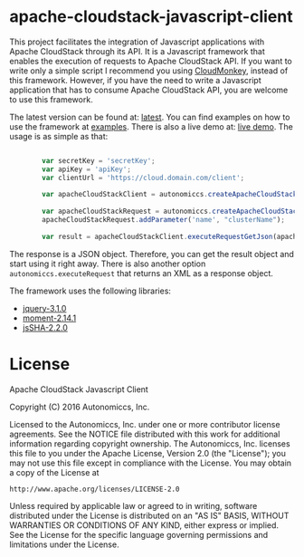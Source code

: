 # apache-cloudstack-javascript-client

This project facilitates the integration of Javascript applications with Apache CloudStack through its API.
It is a Javascript framework that enables the execution of requests to Apache CloudStack API. If you want to write only a simple script I recommend you using <a href="https://github.com/apache/cloudstack-cloudmonkey">CloudMonkey</a>, instead of this framework. However, if you have the need to write a Javascript application that has to consume Apache CloudStack API, you are welcome to use this framework.

The latest version can be found at: <a href="https://github.com/Autonomiccs/apache-cloudstack-javascript-client/releases/tag/1.0.0">latest</a>. You can find examples on how to use the framework at <a href="https://github.com/Autonomiccs/apache-cloudstack-javascript-client/tree/master/samples/">examples</a>. There is also a live demo at: <a href="http://files.autonomiccs.com.br/apache-cloudstack-javascript-client/samples/samplePage.html">live demo</a>. The usage is as simple as that:

```javascript

        var secretKey = 'secretKey';
		var apiKey = 'apiKey';
		var clientUrl = 'https://cloud.domain.com/client';
		
		var apacheCloudStackClient = autonomiccs.createApacheCloudStackClient(clientUrl, {apiKey: apiKey, secretKey: secretKey});
		
		var apacheCloudStackRequest = autonomiccs.createApacheCloudStackRequest('listClusters');
		apacheCloudStackRequest.addParameter('name', "clusterName");
		
		var result = apacheCloudStackClient.executeRequestGetJson(apacheCloudStackRequest);
```

The response is a JSON object. Therefore, you can get the result object and start using it right away. There is also another option `autonomiccs.executeRequest` that returns an XML as a response object.

The framework uses the following libraries:
* <a href="https://code.jquery.com/jquery-3.1.0.min.js" >jquery-3.1.0</a>
* <a href="http://momentjs.com/downloads/moment-with-locales.min.js" >moment-2.14.1</a>
* <a href="https://github.com/Caligatio/jsSHA/releases/tag/v2.2.0" >jsSHA-2.2.0</a>

# License
 Apache CloudStack Javascript Client
 
 Copyright (C) 2016 Autonomiccs, Inc.

 Licensed to the Autonomiccs, Inc. under one
 or more contributor license agreements.  See the NOTICE file
 distributed with this work for additional information
 regarding copyright ownership. The Autonomiccs, Inc. licenses this file
 to you under the Apache License, Version 2.0 (the
 "License"); you may not use this file except in compliance
 with the License.  You may obtain a copy of the License at

    http://www.apache.org/licenses/LICENSE-2.0

 Unless required by applicable law or agreed to in writing,
 software distributed under the License is distributed on an
 "AS IS" BASIS, WITHOUT WARRANTIES OR CONDITIONS OF ANY
 KIND, either express or implied.  See the License for the
 specific language governing permissions and limitations
 under the License.